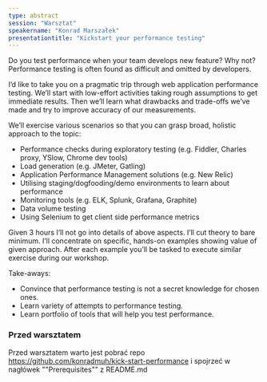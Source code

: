```yaml
---
type: abstract
session: "Warsztat"
speakername: "Konrad Marszałek"
presentationtitle: "Kickstart your performance testing"
---
```


Do you test performance when your team develops new feature? Why not? Performance testing is often found as difficult and omitted by developers.

I’d like to take you on a pragmatic trip through web application performance testing. We’ll start with low-effort activities taking rough assumptions to get immediate results. Then we’ll learn what drawbacks and trade-offs we’ve made and try to improve accuracy of our measurements.

We’ll exercise various scenarios so that you can grasp broad, holistic approach to the topic:

* Performance checks during exploratory testing (e.g. Fiddler, Charles proxy, YSlow, Chrome dev tools)
* Load generation (e.g. JMeter, Gatling)
* Application Performance Management solutions (e.g. New Relic)
* Utilising staging/dogfooding/demo environments to learn about performance
* Monitoring tools (e.g. ELK, Splunk, Grafana, Graphite)
* Data volume testing
* Using Selenium to get client side performance metrics

Given 3 hours I’ll not go into details of above aspects. I’ll cut theory to bare minimum. I’ll concentrate on specific, hands-on examples showing value of given approach.
After each example you’ll be tasked to execute similar exercise during our workshop.

Take-aways:

* Convince that performance testing is not a secret knowledge for chosen ones.
* Learn variety of attempts to performance testing.
* Learn portfolio of tools that will help you test performance.

### Przed warsztatem

Przed warsztatem warto jest pobrać repo https://github.com/konradmuh/kick-start-performance
i spojrzeć w nagłówek ""Prerequisites"" z README.md